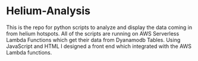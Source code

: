 # Helium-Analysis
This is the repo for python scripts to analyze and display the data coming in from helium hotspots. 
All of the scripts are running on AWS Serverless Lambda Functions which get their data from Dyanamodb Tables. Using JavaScript and HTML I designed a front end which integrated with the AWS Lambda functions. 
